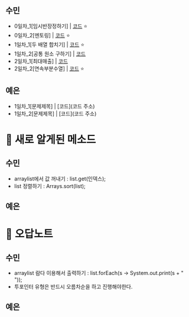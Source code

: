 ## 수민
* 0일차_1[임시반장정하기] | [코드](/Month5/1week/Day0/sumin/solve1.java) ⭐️
* 0일차_2[멘토링] | [코드](/Month5/1week/Day0/sumin/solve2.java) ⭐️
* 1일차_1[두 배열 합치기] | [코드](/Month5/2week/Day1/sumin/solve1.java) ⭐️
* 1일차_2[공통 원소 구하기] | [코드](/Month5/2week/Day1/sumin/solve2.java) 
* 2일차_1[최대매출] | [코드](/Month5/2week/Day2/sumin/solve1.java) 
* 2일차_2[연속부분수열] | [코드](/Month5/2week/Day2/sumin/solve2.java) ⭐️

## 예은
* 1일차_1[문제제목] | [코드](코드 주소)
* 1일차_2[문제제목] | [코드](코드 주소)

# 📌 새로 알게된 메소드
## 수민
* arraylist에서 값 꺼내기 : list.get(인덱스);
* list 정렬하기 : Arrays.sort(list);

## 예은

# 📌 오답노트
## 수민
* arraylist 람다 이용해서 출력하기 : list.forEach(s -> System.out.print(s + " "));
* 투포인터 유형은 반드시 오름차순을 하고 진행해야한다. 

## 예은

